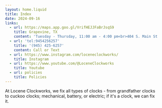 ```yaml
---
layout: home.liquid
title: Index
date: 2024-09-16
links:
  - url: https://maps.app.goo.gl/VrifHEJJFaBrJsqS9
    title: Grapevine, TX
    content: 'Tuesday - Thursday, 11:00 am - 4:00 pm<br>404 S. Main St.<br>Grapevine, TX 76051<br><em>(Inside the Bermuda Gold & Silver jewelry store)</em>'
  - url: 'tel:9454256257'
    title: '(945) 425-6257'
    content: Call or Text
  - url: https://www.instagram.com/loceneclockworks/
    title: Instagram
  - url: https://www.youtube.com/@LoceneClockworks
    title: Youtube
  - url: policies
    title: Policies
---
```


At Locene Clockworks, we fix all types of clocks - from grandfather clocks to cuckoo clocks; mechanical, battery, or electric; if it's a clock, we can fix it.
